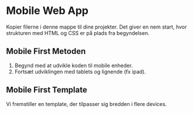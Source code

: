 # Mobile Web App

Kopier filerne i denne mappe til dine projekter. Det giver en nem start, hvor strukturen med HTML og CSS er på plads fra begyndelsen.

## Mobile First Metoden

1. Begynd med at udvikle koden til mobile enheder.
2. Fortsæt udviklingen med tablets og lignende (fx ipad).

## Mobile First Template

Vi fremstiller en template, der tilpasser sig bredden i flere devices.
